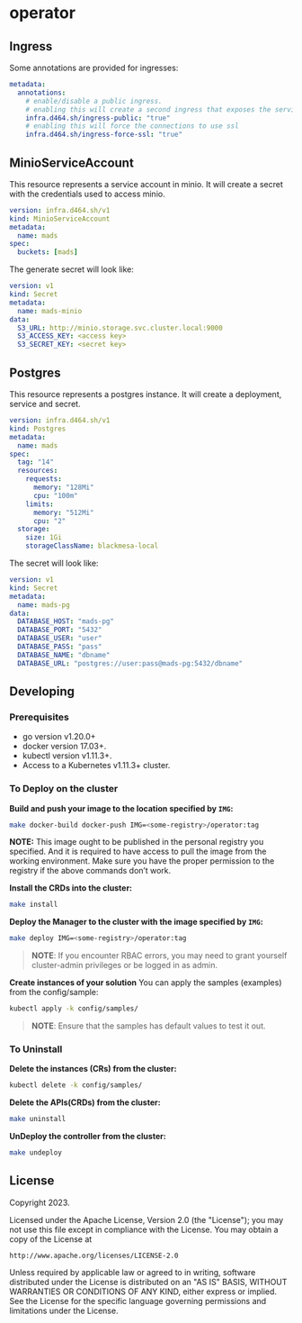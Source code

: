 # operator

## Ingress

Some annotations are provided for ingresses:
```yaml
metadata:
  annotations:
    # enable/disable a public ingress.
    # enabling this will create a second ingress that exposes the service to the public.
    infra.d464.sh/ingress-public: "true"
    # enabling this will force the connections to use ssl
    infra.d464.sh/ingress-force-ssl: "true"
```

## MinioServiceAccount

This resource represents a service account in minio.
It will create a secret with the credentials used to access minio.

```yaml
version: infra.d464.sh/v1
kind: MinioServiceAccount
metadata:
  name: mads
spec:
  buckets: [mads]
```

The generate secret will look like:
```yaml
version: v1
kind: Secret
metadata:
  name: mads-minio
data:
  S3_URL: http://minio.storage.svc.cluster.local:9000
  S3_ACCESS_KEY: <access key>
  S3_SECRET_KEY: <secret key>
```

## Postgres

This resource represents a postgres instance.
It will create a deployment, service and secret.

```yaml
version: infra.d464.sh/v1
kind: Postgres
metadata:
  name: mads
spec:
  tag: "14"
  resources:
    requests:
      memory: "128Mi"
      cpu: "100m"
    limits:
      memory: "512Mi"
      cpu: "2"
  storage:
    size: 1Gi
    storageClassName: blackmesa-local
```

The secret will look like:
```yaml
version: v1
kind: Secret
metadata:
  name: mads-pg
data:
  DATABASE_HOST: "mads-pg"
  DATABASE_PORT: "5432"
  DATABASE_USER: "user"
  DATABASE_PASS: "pass"
  DATABASE_NAME: "dbname"
  DATABASE_URL: "postgres://user:pass@mads-pg:5432/dbname"
```

## Developing

### Prerequisites
- go version v1.20.0+
- docker version 17.03+.
- kubectl version v1.11.3+.
- Access to a Kubernetes v1.11.3+ cluster.

### To Deploy on the cluster
**Build and push your image to the location specified by `IMG`:**

```sh
make docker-build docker-push IMG=<some-registry>/operator:tag
```

**NOTE:** This image ought to be published in the personal registry you specified. 
And it is required to have access to pull the image from the working environment. 
Make sure you have the proper permission to the registry if the above commands don’t work.

**Install the CRDs into the cluster:**

```sh
make install
```

**Deploy the Manager to the cluster with the image specified by `IMG`:**

```sh
make deploy IMG=<some-registry>/operator:tag
```

> **NOTE**: If you encounter RBAC errors, you may need to grant yourself cluster-admin 
privileges or be logged in as admin.

**Create instances of your solution**
You can apply the samples (examples) from the config/sample:

```sh
kubectl apply -k config/samples/
```

>**NOTE**: Ensure that the samples has default values to test it out.

### To Uninstall
**Delete the instances (CRs) from the cluster:**

```sh
kubectl delete -k config/samples/
```

**Delete the APIs(CRDs) from the cluster:**

```sh
make uninstall
```

**UnDeploy the controller from the cluster:**

```sh
make undeploy
```

## License

Copyright 2023.

Licensed under the Apache License, Version 2.0 (the "License");
you may not use this file except in compliance with the License.
You may obtain a copy of the License at

    http://www.apache.org/licenses/LICENSE-2.0

Unless required by applicable law or agreed to in writing, software
distributed under the License is distributed on an "AS IS" BASIS,
WITHOUT WARRANTIES OR CONDITIONS OF ANY KIND, either express or implied.
See the License for the specific language governing permissions and
limitations under the License.

